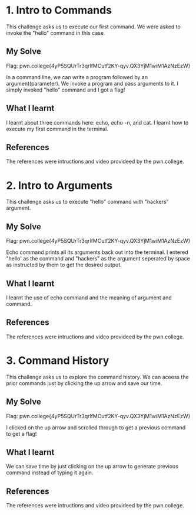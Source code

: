 # 1. Intro to Commands
This challenge asks us to execute our first command. We were asked to invoke the "hello" command in this case.

## My Solve
Flag: pwn.college{4yP5SQUrTr3qrlfMCutf2KY-qyv.QX3YjM1wiM1AzNzEzW}

In a command line, we can write a program followed by an argument(parameter). We invoke a program and pass arguments to it. I simply invoked "hello" command and I got a flag!

## What I learnt
I learnt about three commands here: echo, echo -n, and cat. I learnt how to execute my first command in the terminal.

## References
The references were intructions and video provideed by the pwn.college.

# 2. Intro to Arguments
This challenge asks us to execute "hello" command with "hackers" argument.

## My Solve
Flag: pwn.college{4yP5SQUrTr3qrlfMCutf2KY-qyv.QX3YjM1wiM1AzNzEzW}

Echo command prints all its arguments back out into the terminal. I entered "hello' as the command and "hackers" as the argument seperated by space as instructed by them to get the desired output.

## What I learnt
I learnt the use of echo command and the meaning of argument and command.

## References
The references were intructions and video provideed by the pwn.college.

# 3. Command History
This challenge asks us to explore the command history. We can aceess the prior commands just by clicking the up arrow and save our time.

## My Solve
Flag: pwn.college{4yP5SQUrTr3qrlfMCutf2KY-qyv.QX3YjM1wiM1AzNzEzW}

I clicked on the up arrow and scrolled through to get a previous command to get a flag!

## What I learnt
We can save time by just clicking on the up arrow to generate previous command instead of typing it again.

## References
The references were intructions and video provideed by the pwn.college.
